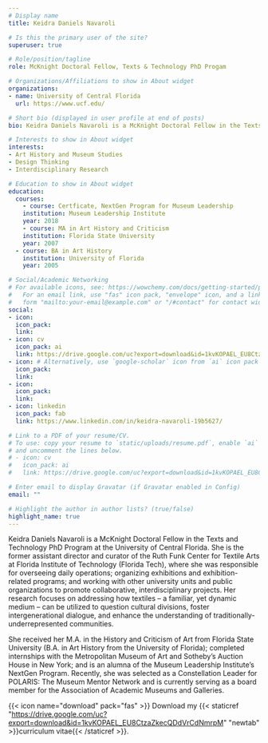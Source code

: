 ```yaml
---
# Display name
title: Keidra Daniels Navaroli

# Is this the primary user of the site?
superuser: true

# Role/position/tagline
role: McKnight Doctoral Fellow, Texts & Technology PhD Progam

# Organizations/Affiliations to show in About widget
organizations:
- name: University of Central Florida
  url: https://www.ucf.edu/

# Short bio (displayed in user profile at end of posts)
bio: Keidra Daniels Navaroli is a McKnight Doctoral Fellow in the Texts and Technology PhD Program at the University of Central Florida.

# Interests to show in About widget
interests:
- Art History and Museum Studies
- Design Thinking 
- Interdisciplinary Research

# Education to show in About widget
education:
  courses:
    - course: Certficate, NextGen Program for Museum Leadership 
    institution: Museum Leadership Institute
    year: 2018
    - course: MA in Art History and Criticism
    institution: Florida State University
    year: 2007
  - course: BA in Art History
    institution: University of Florida
    year: 2005

# Social/Academic Networking
# For available icons, see: https://wowchemy.com/docs/getting-started/page-builder/#icons
#   For an email link, use "fas" icon pack, "envelope" icon, and a link in the
#   form "mailto:your-email@example.com" or "/#contact" for contact widget.
social:
- icon: 
  icon_pack:
  link: 
- icon: cv
  icon_pack: ai
  link: https://drive.google.com/uc?export=download&id=1kvKOPAEL_EU8CtzaZkecQDdVrCdNmrpM
- icon: # Alternatively, use `google-scholar` icon from `ai` icon pack
  icon_pack:
  link: 
- icon: 
  icon_pack:
  link: 
- icon: linkedin
  icon_pack: fab
  link: https://www.linkedin.com/in/keidra-navaroli-19b5627/

# Link to a PDF of your resume/CV.
# To use: copy your resume to `static/uploads/resume.pdf`, enable `ai` icons in `params.toml`, 
# and uncomment the lines below.
# - icon: cv
#   icon_pack: ai
#   link: https://drive.google.com/uc?export=download&id=1kvKOPAEL_EU8CtzaZkecQDdVrCdNmrpM

# Enter email to display Gravatar (if Gravatar enabled in Config)
email: ""

# Highlight the author in author lists? (true/false)
highlight_name: true
---
```


Keidra Daniels Navaroli is a McKnight Doctoral Fellow in the Texts and Technology PhD Program at the University of Central Florida. She is the former assistant director and curator of the Ruth Funk Center for Textile Arts at Florida Institute of Technology (Florida Tech), where she was responsible for overseeing daily operations; organizing exhibitions and exhibition-related programs; and working with other university units and public organizations to promote collaborative, interdisciplinary projects. Her research focuses on addressing how textiles – a familiar, yet dynamic medium – can be utilized to question cultural divisions, foster intergenerational dialogue, and enhance the understanding of traditionally-underrepresented communities. 

She received her M.A. in the History and Criticism of Art from Florida State University (B.A. in Art History from the University of Florida); completed internships with the Metropolitan Museum of Art and Sotheby’s Auction House in New York; and is an alumna of the Museum Leadership Institute’s NextGen Program. Recently, she was selected as a Constellation Leader for POLARIS: The Museum Mentor Network and is currently serving as a board member for the Association of Academic Museums and Galleries. 

{{< icon name="download" pack="fas" >}} Download my {{< staticref "https://drive.google.com/uc?export=download&id=1kvKOPAEL_EU8CtzaZkecQDdVrCdNmrpM" "newtab" >}}curriculum vitae{{< /staticref >}}.
